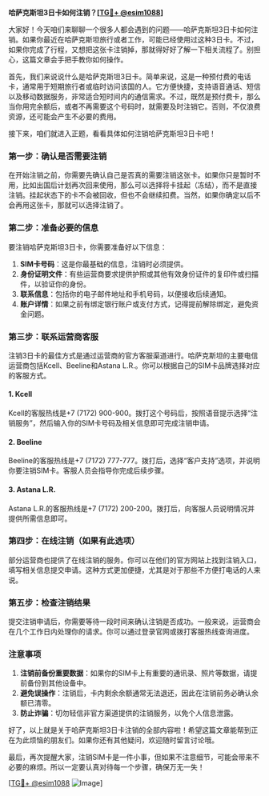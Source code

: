 **哈萨克斯坦3日卡如何注销？[[TG💪+ @esim1088](https://t.me/s/esim1088)]**

大家好！今天咱们来聊聊一个很多人都会遇到的问题——哈萨克斯坦3日卡如何注销。如果你最近在哈萨克斯坦旅行或者工作，可能已经使用过这种3日卡。不过，如果你完成了行程，又想把这张卡注销掉，那就得好好了解一下相关流程了。别担心，这篇文章会手把手教你如何操作。

首先，我们来说说什么是哈萨克斯坦3日卡。简单来说，这是一种预付费的电话卡，通常用于短期旅行者或临时访问该国的人。它方便快捷，支持语音通话、短信以及移动数据服务，非常适合短时间内的通信需求。不过，既然是预付费卡，那么当你用完余额后，或者不再需要这个号码时，就需要及时注销它。否则，不仅浪费资源，还可能会产生不必要的费用。

接下来，咱们就进入正题，看看具体如何注销哈萨克斯坦3日卡吧！

### **第一步：确认是否需要注销**
在开始注销之前，你需要先确认自己是否真的需要注销这张卡。如果你只是暂时不用，比如出国后计划再次回来使用，那么可以选择将卡挂起（冻结），而不是直接注销。挂起状态下的卡不会被回收，但也不会继续扣费。当然，如果你确定以后不会再用这张卡，那就可以选择注销了。

### **第二步：准备必要的信息**
要注销哈萨克斯坦3日卡，你需要准备好以下信息：
1. **SIM卡号码**：这是你最基础的信息，注销时必须提供。
2. **身份证明文件**：有些运营商要求提供护照或其他有效身份证件的复印件或扫描件，以验证你的身份。
3. **联系信息**：包括你的电子邮件地址和手机号码，以便接收后续通知。
4. **账户详情**：如果之前有绑定银行账户或支付方式，记得提前解除绑定，避免资金问题。

### **第三步：联系运营商客服**
注销3日卡的最佳方式是通过运营商的官方客服渠道进行。哈萨克斯坦的主要电信运营商包括Kcell、Beeline和Astana L.R.。你可以根据自己的SIM卡品牌选择对应的客服方式。

#### **1. Kcell**
Kcell的客服热线是+7 (7172) 900-900。拨打这个号码后，按照语音提示选择“注销服务”，然后输入你的SIM卡号码及相关信息即可完成注销申请。

#### **2. Beeline**
Beeline的客服热线是+7 (7172) 777-777。拨打后，选择“客户支持”选项，并说明你要注销SIM卡。客服人员会指导你完成后续步骤。

#### **3. Astana L.R.**
Astana L.R.的客服热线是+7 (7172) 200-200。拨打后，向客服人员说明情况并提供所需信息即可。

### **第四步：在线注销（如果有此选项）**
部分运营商也提供了在线注销的服务。你可以在他们的官方网站上找到注销入口，填写相关信息提交申请。这种方式更加便捷，尤其是对于那些不方便打电话的人来说。

### **第五步：检查注销结果**
提交注销申请后，你需要等待一段时间来确认注销是否成功。一般来说，运营商会在几个工作日内处理你的请求。你可以通过登录官网或拨打客服热线查询进度。

### **注意事项**
1. **注销前备份重要数据**：如果你的SIM卡上有重要的通讯录、照片等数据，请提前备份到其他设备中。
2. **避免误操作**：注销后，卡内剩余余额通常无法退还，因此在注销前务必确认余额已清零。
3. **防止诈骗**：切勿轻信非官方渠道提供的注销服务，以免个人信息泄露。

好了，以上就是关于哈萨克斯坦3日卡注销的全部内容啦！希望这篇文章能帮到正在为此烦恼的朋友们。如果你还有其他疑问，欢迎随时留言讨论哦。

最后，再次提醒大家，注销SIM卡是一件小事，但如果不注意细节，可能会带来不必要的麻烦。所以一定要认真对待每一个步骤，确保万无一失！

[[TG💪+ @esim1088](https://t.me/s/esim1088) ![Image](https://i.postimg.cc/4NQfJmqS/Snipaste-2025-05-13-00-14-12.png)]